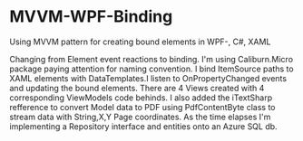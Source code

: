 # MVVM-WPF-Binding
Using MVVM pattern for creating bound elements in WPF-, C#, XAML

Changing from Element event reactions to binding.
I'm using Caliburn.Micro package paying attention for naming convention.
I bind ItemSource paths to XAML elements with DataTemplates.I listen to OnPropertyChanged events and updating the bound elements.
There are 4 Views created with 4 corresponding ViewModels code behinds.
I also added the iTextSharp refference to convert Model data to PDF using PdfContentByte class to stream data with String,X,Y Page coordinates.
As the time elapses I'm implementing a Repository interface and entities onto an Azure SQL db.
